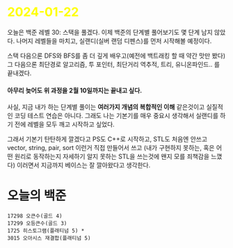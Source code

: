 # <span style="color:yellow">2024-01-22</span>

오늘은 백준 레벨 30: 스택을 풀겠다. 이제 백준의 단계별 풀어보기도 몇 단계 남지 않았다.
나머지 레벨들을 마치고, 실랜디(실버 랜덤 디펜스)를 먼저 시작해볼 예정이다.

스택 다음으론 DFS와 BFS를 좀 더 깊게 배우고(예전에 백트래킹 할 때 약간 맛만 봤다) 그 다음으론 최단경로 알고리즘, 투 포인터, 최단거리 역추적, 트리, 유니온파인드.. 를 끝내겠다.

#### 아무리 늦어도 위 과정을 2월 10일까지는 끝내고 싶다.
사실, 지금 내가 하는 단계별 풀이는 **여러가지 개념의 복합적인 이해** 같은것이고 실질적인 코딩 테스트 연습은 아니다. 그래도 나는 기본기를 매우 중요시 생각해서 실랜디를 하기 전에 레벨을 모두 깨고 시작하고 싶었다.

그래서 기본기 탄탄하게 깔겠다고 PS도 C++로 시작하고, STL도 처음엔 안쓰고 vector, string, pair, sort 이런거 직접 만들어서 쓰고 (내가 구현하지 못하는, 혹은 어떤 원리로 동작하는지 자세하기 알지 못하는 STL을 쓰는것에 왠지 모를 죄책감을 느꼈다) 이러면서 지금까지 베이스는 잘 깔아왔다고 생각한다.


# 오늘의 백준
```
17298 오큰수(골드 4)
17299 오등큰수(골드 3)
1725 히스토그램(플래티넘 5) *
3015 오아시스 재결합(플래티넘 5)
```
